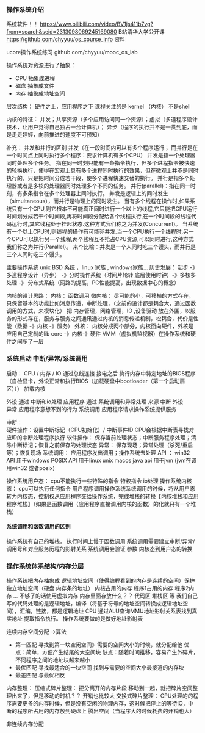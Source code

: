 ### 操作系统介绍
系统软件！！
https://www.bilibili.com/video/BV1js411b7vg?from=search&seid=2313098069245169080 B站清华大学公开课
https://github.com/chyyuu/os_course_info 资料

ucore操作系统练习 github.com/chyyuu/mooc_os_lab

操作系统对资源进行了抽象： 
- CPU 抽象成进程 
- 磁盘 抽象成文件
- 内存 抽象成地址空间

层次结构： 硬件之上，应用程序之下
课程关注的是 kernel （内核） 不是shell

内核的特征： 并发；共享资源（多个应用访问同一个资源）；虚拟（多道程序设计技术，让用户觉得自己独占一台计算机）； 异步（程序的执行并不是一贯到底，而是走走婷婷，向前推进的速度不可预知）

补充：  并发和并行的区别
并发（在一段时间内可以有多个程序运行； 而并行是在一个时间点上同时执行多个程序：要求计算机有多个CPU）
并发是指一个处理器同时处理多个任务。 指在同一时刻只能有一条指令执行，但多个进程指令被快速的轮换执行，使得在宏观上具有多个进程同时执行的效果，但在微观上并不是同时执行的，只是把时间分成若干段，使多个进程快速交替的执行。
并行是指多个处理器或者是多核的处理器同时处理多个不同的任务。 并行(parallel)：指在同一时刻，有多条指令在多个处理器上同时执行。
并发是逻辑上的同时发生（simultaneous），而并行是物理上的同时发生。
当有多个线程在操作时,如果系统只有一个CPU,则它根本不可能真正同时进行一个以上的线程,它只能把CPU运行时间划分成若干个时间段,再将时间段分配给各个线程执行,在一个时间段的线程代码运行时,其它线程处于挂起状态.这种方式我们称之为并发(Concurrent)。
当系统有一个以上CPU时,则线程的操作有可能非并发.当一个CPU执行一个线程时,另一个CPU可以执行另一个线程,两个线程互不抢占CPU资源,可以同时进行,这种方式我们称之为并行(Parallel)。
来个比喻：并发是一个人同时吃三个馒头，而并行是三个人同时吃三个馒头。

主要操作系统
unix BSD 系统 ，linux 家族 , windows家族...
历史发展： 起步 -》多道程序设计（异步） -》分时操作系统（时间片轮转 底层使用时钟）-》多核多处理 -》 分布式系统（网路的提高，PC性能提高，出现数据中心的概念）  

内核的设计思路： 
内核： 函数调用
微内核： 尽可能的小，可移植的方式存在，只保留基本的功能比如消息传递，中断处理，（之前的设计都是耦合大，通过函数调用的方式，未模块化）
把 内存管理，网络管理，IO ,设备驱动 放在外围，以服务的形式存在，服务与服务之间通讯通过内核的消息传递机制，松耦合，代价是性能（数据 -》内核 -》服务） 
外核： 内核分成两个部分，内核面向硬件，外核是应用自己定制的lib core -》内核-》硬件
VMM（虚拟机监视器）在操作系统和硬件之间多了一层

### 系统启动 中断/异常/系统调用
启动：  CPU / 内存 / IO 通过总线连接
接电之后 执行内存中特定地址的BIOS程序（自检显卡，外设正常和执行BIOS（加载硬盘中bootloader（第一个启动扇区））） 加载内核

外设 通过 中断和io处理
应用程序 通过 系统调用和异常处理
            来源
中断      外设     
异常    应用程序意想不到的行为 
系统调用    应用程序请求操作系统提供服务

中断：  
硬件操作：设置中断标记（CPU初始化）/ 中断事件ID  CPU会根据中断表寻找对应ID的中断处理程序执行
软件操作： 保存当前处理状态；中断服务程序处理；清除中断标记；恢复之前保存的处理状态
异常：
保存现场；异常处理（杀死/重启等）；恢复现场 
系统调用：
应用程序发出调用；操作系统去处理
API ：   win32 API 用于windows     POSIX API 用于linux unix macos  java api 用于jvm (jvm在调用win32 或者posix)
 
操作系统用户态： cpu不能执行一些特殊的指令 特权指令 io处理
操作系统内核态： cpu可以执行任何指令
用户程序调用操作系统系统调用的时候，将从用户态转为内核态，控制权从应用程序交给操作系统，完成堆栈的转换【内核堆栈和应用程序堆栈】（如果是函数调用（应用程序直接调用内核的函数）的化就只有一个堆栈）
#### 系统调用和函数调用的区别
操作系统有自己的堆栈， 执行时间上慢于函数调用
系统调用需要建立中断/异常/调用号和对应服务历程的影射关系
系统调用会验证 参数
内核态到用户态的转换

### 操作系统体系结构/内存分层
操作系统把内存抽象成 逻辑地址空间（使得编程看到的内存是连续的空间）保护独立地址空间（硬盘 内存条的地址）
内核占用的内存  程序1占用的内存  程序2内存  ...            不够了的话使用虚拟内存
内存里面存放什么？？   代码区 堆栈区 等
我们自己写的代码处理的是逻辑地址，编译（将基于符号的地址空间转换成逻辑地址空间），汇编，链接，都是逻辑地址  CPU 通过ALU查询MMU地址影射关系表找到真实地址 提取指令执行。 操作系统要做的是做好地址影射表

连续内存空间分配  ->算法
- 第一匹配  寻找到第一块空闲空间》需要的空间大小的时候，就分配给他 优点：简单，方便产生结尾的大空间块 缺点：随着时间推移，容易产生外碎片，不同程序之间的地址块越来越小
- 最优匹配 寻找最适合的一块空间 找到与需要的空间大小最接近的内存块
- 最差匹配 与最优相反 

内存整理： 
压缩式碎片整理： 把分离开的内存片段 移动到一起，就把碎片空间整理出来了，但是移动的时机？？ 开销也比较大
交换式碎片整理： CPU处理的的程序需要更多的内存时候，但是没有空闲的物理内存，这时候把停止的等待IO，中断的程序所占用的内存放到硬盘上 腾出空间（当程序大的时候耗费的开销也大）

非连续内存分配